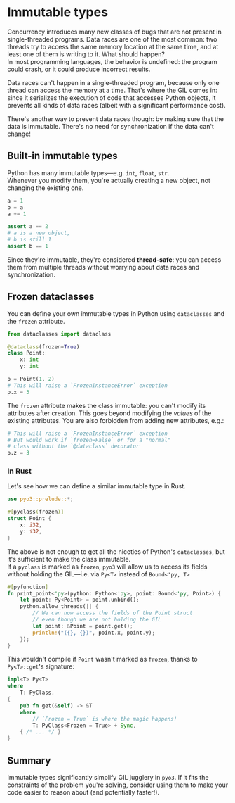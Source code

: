 # Immutable types

Concurrency introduces many new classes of bugs that are not present in single-threaded programs.
Data races are one of the most common: two threads try to access the same memory location at the same time, and at least one of them
is writing to it. What should happen?\
In most programming languages, the behavior is undefined: the program could crash, or it could produce incorrect results.

Data races can't happen in a single-threaded program, because only one thread can access the memory at a time.
That's where the GIL comes in: since it serializes the execution of code that accesses Python objects,
it prevents all kinds of data races (albeit with a significant performance cost).

There's another way to prevent data races though: by making sure that the data is immutable.
There's no need for synchronization if the data can't change!

## Built-in immutable types

Python has many immutable types—e.g. `int`, `float`, `str`.\
Whenever you modify them, you're actually creating a new object, not changing the existing one.

```python
a = 1
b = a
a += 1

assert a == 2
# a is a new object,
# b is still 1
assert b == 1
```

Since they're immutable, they're considered **thread-safe**: you can access them from multiple threads
without worrying about data races and synchronization.

## Frozen dataclasses

You can define your own immutable types in Python using `dataclasses` and the `frozen` attribute.

```python
from dataclasses import dataclass

@dataclass(frozen=True)
class Point:
    x: int
    y: int

p = Point(1, 2)
# This will raise a `FrozenInstanceError` exception
p.x = 3
```

The `frozen` attribute makes the class immutable: you can't modify its attributes after creation.
This goes beyond modifying the _values_ of the existing attributes. You are also forbidden from
adding new attributes, e.g.:

```python
# This will raise a `FrozenInstanceError` exception
# But would work if `frozen=False` or for a "normal"
# class without the `@dataclass` decorator
p.z = 3
```

### In Rust

Let's see how we can define a similar immutable type in Rust.

```rust
use pyo3::prelude::*;

#[pyclass(frozen)]
struct Point {
    x: i32,
    y: i32,
}
```

The above is not enough to get all the niceties of Python's `dataclasses`, but
it's sufficient to make the class immutable.\
If a `pyclass` is marked as `frozen`, `pyo3` will allow us to access its fields without
holding the GIL—i.e. via `Py<T>` instead of `Bound<'py, T>`

```rust
#[pyfunction]
fn print_point<'py>(python: Python<'py>, point: Bound<'py, Point>) {
    let point: Py<Point> = point.unbind();
    python.allow_threads(|| {
        // We can now access the fields of the Point struct
        // even though we are not holding the GIL
        let point: &Point = point.get();
        println!("({}, {})", point.x, point.y);
    });
}
```

This wouldn't compile if `Point` wasn't marked as `frozen`, thanks to `Py<T>::get`'s signature:

```rust
impl<T> Py<T>
where
    T: PyClass,
{
    pub fn get(&self) -> &T
    where
        // `Frozen = True` is where the magic happens!
        T: PyClass<Frozen = True> + Sync,
    { /* ... */ }
}
```

## Summary

Immutable types significantly simplify GIL jugglery in `pyo3`. If it fits the constraints of the problem you're solving,
consider using them to make your code easier to reason about (and potentially faster!).
